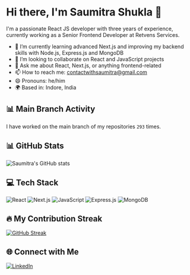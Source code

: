 # Hi there, I'm Saumitra Shukla 👋

I'm a passionate React JS developer with three years of experience, currently working as a Senior Frontend Developer at Retvens Services.

- 🌱 I’m currently learning advanced Next.js and improving my backend skills with Node.js, Express.js and MongoDB
- 👯 I’m looking to collaborate on React and JavaScript projects
- 💬 Ask me about React, Next.js, or anything frontend-related
- 📫 How to reach me: [contactwithsaumitra@gmail.com](mailto:contactwithsaumitra@gmail.com)
- 😄 Pronouns: he/him
- 🌍 Based in: Indore, India

## 📊 Main Branch Activity
I have worked on the main branch of my repositories `293` times.

## 📊 GitHub Stats
![Saumitra's GitHub stats](https://github-readme-stats.vercel.app/api?username=saumitra2308&show_icons=true&theme=radical)


## 💻 Tech Stack
![React](https://img.shields.io/badge/React-20232A?style=for-the-badge&logo=react&logoColor=61DAFB)
![Next.js](https://img.shields.io/badge/Next.js-000000?style=for-the-badge&logo=nextdotjs&logoColor=white)
![JavaScript](https://img.shields.io/badge/JavaScript-F7DF1E?style=for-the-badge&logo=javascript&logoColor=black)
![Express.js](https://img.shields.io/badge/Express.js-000000?style=for-the-badge&logo=express&logoColor=white)
![MongoDB](https://img.shields.io/badge/MongoDB-47A248?style=for-the-badge&logo=mongodb&logoColor=white)

## 🔥 My Contribution Streak
[![GitHub Streak](https://github-readme-streak-stats.herokuapp.com/?user=saumitra2308&theme=radical)](https://git.io/streak-stats)


## 🌐 Connect with Me
[![LinkedIn](https://img.shields.io/badge/LinkedIn-0077B5?style=for-the-badge&logo=linkedin&logoColor=white)](https://linkedin.com/in/saumitrashukla23)

